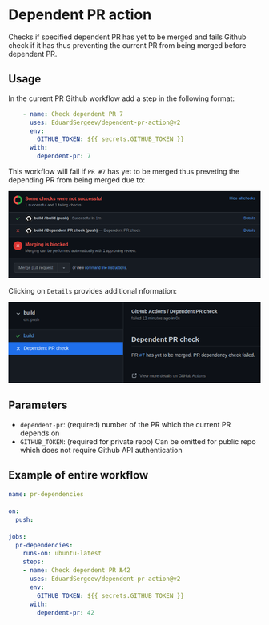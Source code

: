 # Dependent PR action

Checks if specified dependent PR has yet to be merged and fails Github check if it has thus preventing the current PR from being merged before dependent PR.

## Usage

In the current PR Github workflow add a step in the following format:

```yml
    - name: Check dependent PR 7
      uses: EduardSergeev/dependent-pr-action@v2
      env:
        GITHUB_TOKEN: ${{ secrets.GITHUB_TOKEN }}
      with:
        dependent-pr: 7
```

This workflow will fail if `PR #7` has yet to be merged thus preveting the depending PR from being merged due to:

![Failed check](img/failed.png)

Clicking on `Details` provides additional nformation:

![Details](img/details.png)

## Parameters

- `dependent-pr`: (required) number of the PR which the current PR depends on
- `GITHUB_TOKEN`: (required for private repo) Can be omitted for public repo which does not require Github API authentication

## Example of entire workflow

```yml
name: pr-dependencies

on:
  push:

jobs:
  pr-dependencies:
    runs-on: ubuntu-latest
    steps:
    - name: Check dependent PR №42
      uses: EduardSergeev/dependent-pr-action@v2
      env:
        GITHUB_TOKEN: ${{ secrets.GITHUB_TOKEN }}
      with:
        dependent-pr: 42
```
